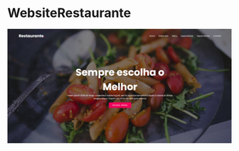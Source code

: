 # WebsiteRestaurante<br>
<img src="https://github.com/renanmontanopaz/WebsiteRestaurante/raw/master/images/image_2022-08-24_17-46-08.png">

